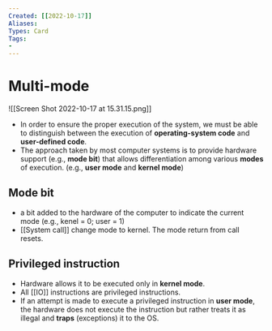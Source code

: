 ```yaml
---
Created: [[2022-10-17]]
Aliases: 
Types: Card
Tags: 
- 
---
```

# Multi-mode
![[Screen Shot 2022-10-17 at 15.31.15.png]]
- In order to ensure the proper execution of the system, we must be able to distinguish between the execution of **operating-system code** and **user-defined code**.
- The approach taken by most computer systems is to provide hardware support (e.g., **mode bit**) that allows differentiation among various **modes** of execution. (e.g., **user mode** and **kernel mode**)

## Mode bit
- a bit added to the hardware of the computer to indicate the current mode 
  (e.g., kenel = 0; user = 1)
- [[System call]] change mode to kernel. The mode return from call resets. 

## Privileged instruction
- Hardware allows it to be executed only in **kernel mode**. 
- All [[IO]] instructions are privileged instructions. 
- If an attempt is made to execute a privileged instruction in **user mode**, the hardware does not execute the instruction but rather treats it as illegal and **traps** (exceptions) it to the OS.